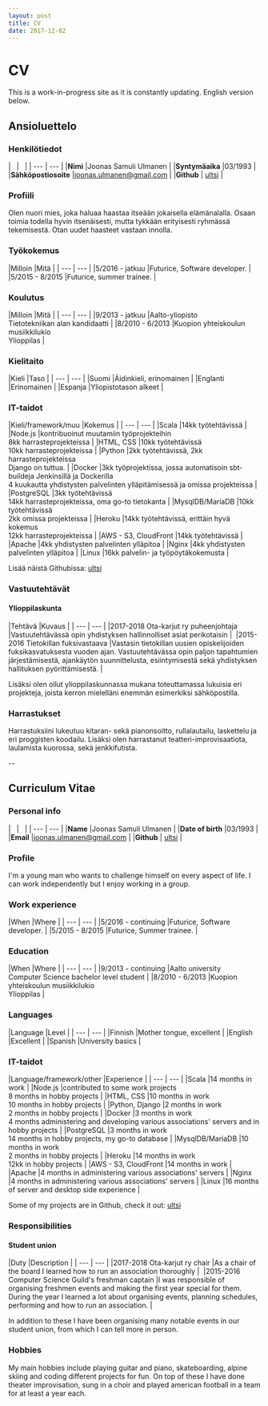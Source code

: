 ```yaml
---
layout: post
title: CV
date: 2017-12-02
---
```



<style>
    table, th, td, tr, table th, table tr, table td {
        border: none !important; /* Remove table borders */
    }
</style>

# CV

This is a work-in-progress site as it is constantly updating. English version below.

## Ansioluettelo

### Henkilötiedot

| &nbsp; | &nbsp; |
| --- | --- |
|**Nimi** |Joonas Samuli Ulmanen |
|**Syntymäaika** |03/1993 |
|**Sähköpostiosoite** |joonas.ulmanen@gmail.com | 
|**Github** | [ultsi](https://github.com/ultsi) |

### Profiili

Olen nuori mies, joka haluaa haastaa itseään jokaisella elämänalalla. Osaan toimia todella hyvin itsenäisesti, mutta tykkään erityisesti ryhmässä tekemisestä. Otan uudet haasteet vastaan innolla.

### Työkokemus

|Milloin |Mitä |
| --- | --- |
|5/2016 - jatkuu |Futurice, Software developer. |
|5/2015 - 8/2015 |Futurice, summer trainee. |

### Koulutus

|Milloin |Mitä |
| --- | --- |
|9/2013 - jatkuu |Aalto-yliopisto<br> Tietotekniikan alan kandidaatti |
|8/2010 - 6/2013 |Kuopion yhteiskoulun musiikkilukio <br> Ylioppilas |

### Kielitaito

|Kieli |Taso |
| --- | --- |
|Suomi |Äidinkieli, erinomainen |
|Englanti |Erinomainen |
|Espanja |Yliopistotason alkeet |

### IT-taidot

|Kieli/framework/muu |Kokemus |
| --- | --- |
|Scala |14kk työtehtävissä |
|Node.js |kontribuoinut muutamiin työprojekteihin <br> 8kk harrasteprojekteissa |
|HTML, CSS |10kk työtehtävissä <br> 10kk harrasteprojekteissa | 
|Python |2kk työtehtävissä, 2kk harrasteprojekteissa <br> Django on tuttua. | 
|Docker |3kk työprojektissa, jossa automatisoin sbt-buildeja Jenkinsillä ja Dockerilla <br> 4 kuukautta yhdistysten palvelinten ylläpitämisessä ja omissa projekteissa |
|PostgreSQL |3kk työtehtävissä <br> 14kk harrasteprojekteissa, oma go-to tietokanta |
|MysqlDB/MariaDB |10kk työtehtävissä <br> 2kk omissa projekteissa |
|Heroku |14kk työtehtävissä, erittäin hyvä kokemus <br> 12kk harrasteprojekteissa |
|AWS - S3, CloudFront |14kk työtehtävissä |
|Apache |4kk yhdistysten palvelinten ylläpitoa |
|Nginx |4kk yhdistysten palvelinten ylläpitoa |
|Linux |16kk palvelin- ja työpöytäkokemusta |

Lisää näistä Githubissa: [ultsi](https://github.com/ultsi)

### Vastuutehtävät

#### Ylioppilaskunta

|Tehtävä |Kuvaus |
| --- | --- |
|2017-2018 Ota-karjut ry puheenjohtaja |Vastuutehtävässä opin yhdistyksen hallinnolliset asiat perikotaisin |  
|2015-2016 Tietokillan fuksivastaava |Vastasin tietokillan uusien opiskelijoiden fuksikasvatuksesta vuoden ajan. Vastuutehtävässa opin paljon tapahtumien järjestämisestä, ajankäytön suunnittelusta, esiintymisestä sekä yhdistyksen hallituksen pyörittämisestä. |

Lisäksi olen ollut ylioppilaskunnassa mukana toteuttamassa lukuisia eri projekteja, joista kerron mielelläni enemmän esimerkiksi sähköpostilla.

### Harrastukset

Harrastuksiini lukeutuu kitaran- sekä pianonsoitto, rullalautailu, laskettelu ja eri proggisten koodailu. Lisäksi olen harrastanut teatteri-improvisaatiota, laulamista kuorossa, sekä jenkkifutista.

--

## Curriculum Vitae

### Personal info

| &nbsp; | &nbsp; |
| --- | --- |
|**Name** |Joonas Samuli Ulmanen |
|**Date of birth** |03/1993 |
|**Email** |joonas.ulmanen@gmail.com | 
|**Github** | [ultsi](https://github.com/ultsi) |

### Profile

I'm a young man who wants to challenge himself on every aspect of life. I can work independently but I enjoy working in a group.

### Work experience

|When |Where |
| --- | --- |
|5/2016 - continuing |Futurice, Software developer. |
|5/2015 - 8/2015 |Futurice, Summer trainee. |

### Education

|When |Where |
| --- | --- |
|9/2013 - continuing |Aalto university<br> Computer Science bachelor level student |
|8/2010 - 6/2013 |Kuopion yhteiskoulun musiikkilukio <br> Ylioppilas |

### Languages

|Language |Level |
| --- | --- |
|Finnish |Mother tongue, excellent |
|English |Excellent |
|Spanish |University basics |

### IT-taidot

|Language/framework/other |Experience |
| --- | --- |
|Scala |14 months in work |
|Node.js |contributed to some work projects <br> 8 months in hobby projects |
|HTML, CSS |10 months in work <br> 10 months in hobby projects | 
|Python, Django |2 months in work <br> 2 months in hobby projects | 
|Docker |3 months in work <br> 4 months administering and developing various associations' servers and in hobby projects |
|PostgreSQL |3 months in work <br> 14 months in hobby projects, my go-to database |
|MysqlDB/MariaDB |10 months in work<br> 2 months in hobby projects |
|Heroku |14 months in work <br> 12kk in hobby projects |
|AWS - S3, CloudFront |14 months in work |
|Apache |4 months in administering various associations' servers |
|Nginx |4 months in administering various associations' servers |
|Linux |16 months of server and desktop side experience |

Some of my projects are in Github, check it out: [ultsi](https://github.com/ultsi)

### Responsibilities

#### Student union

|Duty |Description |
| --- | --- |
|2017-2018 Ota-karjut ry chair |As a chair of the board I learned how to run an association thoroughly |  
|2015-2016 Computer Science Guild's freshman captain |I was responsible of organising freshmen events and making the first year special for them. During the year I learned a lot about organising events, planning schedules, performing and how to run an association. |

In addition to these I have been organising many notable events in our student union, from which I can tell more in person. 

### Hobbies

My main hobbies include playing guitar and piano, skateboarding, alpine skiing and coding different projects for fun. On top of these I have done theater improvisation, sung in a choir and played american football in a team for at least a year each.